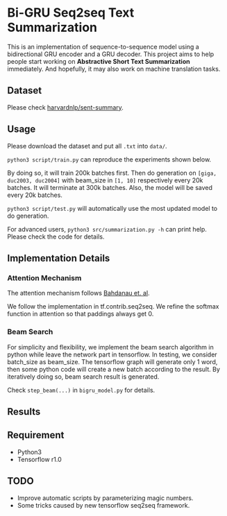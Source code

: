 # Bi-GRU Seq2seq Text Summarization

This is an implementation of sequence-to-sequence model using a bidirectional GRU encoder and a GRU decoder. This project aims to help people start working on **Abstractive Short Text Summarization** immediately. And hopefully, it may also work on machine translation tasks. 

## Dataset
Please check [harvardnlp/sent-summary](https://github.com/harvardnlp/sent-summary).

## Usage
Please download the dataset and put all `.txt` into `data/`. 

```python3 script/train.py``` can reproduce the experiments shown below. 

By doing so, it will train 200k batches first. Then do generation on `[giga, duc2003, duc2004]` with beam_size in `[1, 10]` respectively every 20k batches. It will terminate at 300k batches. Also, the model will be saved every 20k batches. 

```python3 script/test.py``` will automatically use the most updated model to do generation. 

For advanced users, ```python3 src/summarization.py -h``` can print help. Please check the code for details. 

## Implementation Details

### Attention Mechanism
The attention mechanism follows [Bahdanau et. al](https://arxiv.org/abs/1409.0473).

We follow the implementation in tf.contrib.seq2seq. We refine the softmax function in attention so that paddings always get 0. 

### Beam Search
For simplicity and flexibility, we implement the beam search algorithm in python while leave the network part in tensorflow. In testing, we consider batch\_size as beam\_size. The tensorflow graph will generate only 1 word, then some python code will create a new batch according to the result. By iteratively doing so, beam search result is generated. 

Check `step_beam(...)` in `bigru_model.py` for details.

## Results


## Requirement
* Python3
* Tensorflow r1.0

## TODO
* Improve automatic scripts by parameterizing magic numbers. 
* Some tricks caused by new tensorflow seq2seq framework. 
